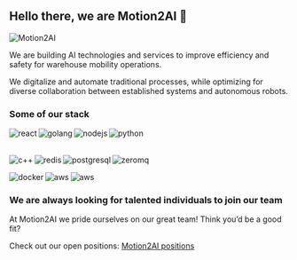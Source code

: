   
## Hello there, we are Motion2AI 👋


<img src="https://user-images.githubusercontent.com/7591107/134465580-303f9010-4a5d-40c6-a880-11b002c6feca.png" alt="Motion2AI" />


We are building AI technologies and services to improve efficiency and safety for warehouse mobility operations. 

We digitalize and automate traditional processes, while optimizing for diverse collaboration between established systems and autonomous robots.


### Some of our stack

<p align="left">
 <img align="left" alt="react" src="https://img.shields.io/badge/react%20-%2320232a.svg?&style=for-the-badge&logo=react&logoColor=%2361DAFB" />
 <img align="left" alt="golang" src="https://img.shields.io/badge/Go-29BEB0?logo=go&logoColor=white&style=for-the-badge" />
 <img align="left" alt="nodejs" src="https://img.shields.io/badge/node.js%20-%2343853D.svg?&style=for-the-badge&logo=node.js&logoColor=white" />
 <img align="left" alt="python" src="https://img.shields.io/badge/python-4B8BBE?logo=python&logoColor=white&style=for-the-badge" />
 
</p>

<br>
<br>

<p align="left">
 <img align="left" alt="c++" src="https://img.shields.io/badge/C++-044F88?logo=cplusplus&logoColor=white&style=for-the-badge" />
 <img align="left" alt="redis" src="https://img.shields.io/badge/Redis-D82C20?logo=redis&logoColor=white&style=for-the-badge" />
 <img align="left" alt="postgresql" src="https://img.shields.io/badge/PostgreSQL-0064a5?logo=postgresql&logoColor=white&style=for-the-badge" />
 <img align="left" alt="zeromq" src="https://img.shields.io/badge/ZeroMQ-f00?logo=zeromq&logoColor=white&style=for-the-badge" />
</p>

<br>

<p align="left">
 <img align="left" alt="docker" src="https://img.shields.io/badge/Docker-0db7ed?logo=docker&logoColor=white&style=for-the-badge" />
 <img align="left" alt="aws" src="https://img.shields.io/badge/Linux-807F83?logo=linux&logoColor=white&style=for-the-badge" />
 <img align="left" alt="aws" src="https://img.shields.io/badge/Amazon%20AWS-%23232F3E?logo=amazon-aws&logoColor=white&style=for-the-badge" />
</p>

<br>

### We are always looking for talented individuals to join our team

At Motion2AI we pride ourselves on our great team! Think you’d be a good fit?

Check out our open positions: [Motion2AI positions](https://motion2ai.breezy.hr/)
